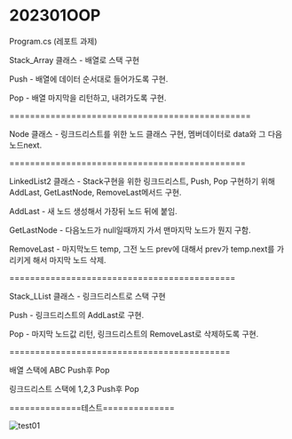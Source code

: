 # 202301OOP

Program.cs (레포트 과제)

Stack_Array 클래스 - 배열로 스택 구현

Push - 배열에 데이터 순서대로 들어가도록 구현.

Pop - 배열 마지막을 리턴하고, 내려가도록 구현.

===============================================

Node 클래스 - 링크드리스트를 위한 노드 클래스 구현, 멤버데이터로 data와 그 다음 노드next.

==============================================

LinkedList2 클래스 - Stack구현을 위한 링크드리스트, Push, Pop 구현하기 위해 AddLast, GetLastNode, RemoveLast메서드 구현.

AddLast - 새 노드 생성해서 가장뒤 노드 뒤에 붙임.

GetLastNode - 다음노드가 null일때까지 가서 맨마지막 노드가 뭔지 구함.

RemoveLast - 마지막노드 temp, 그전 노드 prev에 대해서 prev가 temp.next를 가리키게 해서 마지막 노드 삭제.

============================================

Stack_LList 클래스 - 링크드리스트로 스택 구현

Push - 링크드리스트의 AddLast로 구현.

Pop - 마지막 노드값 리턴, 링크드리스트의 RemoveLast로 삭제하도록 구현.

===========================================

배열 스택에 ABC Push후 Pop

링크드리스트 스택에 1,2,3 Push후 Pop

==============테스트==============

![test01](https://user-images.githubusercontent.com/128595962/226911057-dd5e20e0-4ce7-43ca-90fb-a74f3357925a.PNG)
